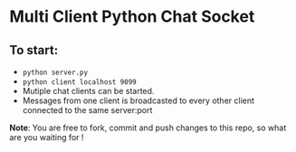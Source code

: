 # Multi Client Python Chat Socket

## To start:
* ```python server.py```
* ```python client localhost 9099```
* Mutiple chat clients can be started.
* Messages from one client is broadcasted to every other client connected to the same server:port

**Note**: You are free to fork, commit and push changes to this repo, so what are you waiting for !
